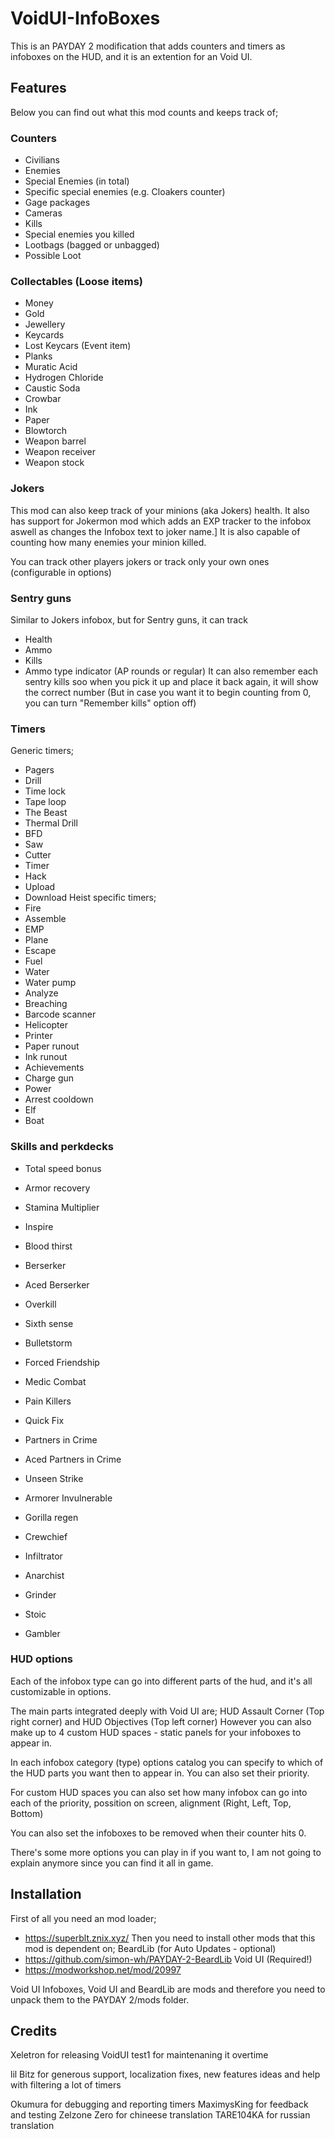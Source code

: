 # VoidUI-InfoBoxes
This is an PAYDAY 2 modification that adds counters and timers as infoboxes on the HUD, and it is an extention for an Void UI.

## Features
Below you can find out what this mod counts and keeps track of;
### Counters
- Civilians
- Enemies
- Special Enemies (in total)
- Specific special enemies (e.g. Cloakers counter)
- Gage packages
- Cameras
- Kills
- Special enemies you killed
- Lootbags (bagged or unbagged)
- Possible Loot
### Collectables (Loose items)
- Money
- Gold
- Jewellery
- Keycards
- Lost Keycars (Event item)
- Planks
- Muratic Acid
- Hydrogen Chloride
- Caustic Soda
- Crowbar
- Ink
- Paper
- Blowtorch
- Weapon barrel
- Weapon receiver
- Weapon stock
### Jokers
This mod can also keep track of your minions (aka Jokers) health.
It also has support for Jokermon mod which adds an EXP tracker to the infobox aswell as changes the Infobox text to joker name.]
It is also capable of counting how many enemies your minion killed.

You can track other players jokers or track only your own ones (configurable in options)
### Sentry guns
Similar to Jokers infobox, but for Sentry guns, it can track
- Health
- Ammo
- Kills
- Ammo type indicator (AP rounds or regular)
It can also remember each sentry kills soo when you pick it up and place it back again, it will show the correct number (But in case you want it to begin counting from 0, you can turn "Remember kills" option off)
### Timers
Generic timers;
- Pagers
- Drill
- Time lock
- Tape loop
- The Beast
- Thermal Drill
- BFD
- Saw
- Cutter
- Timer
- Hack
- Upload
- Download
Heist specific timers;
- Fire
- Assemble
- EMP
- Plane
- Escape
- Fuel
- Water
- Water pump
- Analyze
- Breaching
- Barcode scanner
- Helicopter
- Printer
- Paper runout
- Ink runout
- Achievements
- Charge gun
- Power
- Arrest cooldown
- Elf
- Boat
### Skills and perkdecks
- Total speed bonus
- Armor recovery
- Stamina Multiplier
- Inspire
- Blood thirst
- Berserker
- Aced Berserker
- Overkill
- Sixth sense
- Bulletstorm
- Forced Friendship
- Medic Combat
- Pain Killers
- Quick Fix
- Partners in Crime
- Aced Partners in Crime
- Unseen Strike

- Armorer Invulnerable
- Gorilla regen
- Crewchief
- Infiltrator
- Anarchist
- Grinder
- Stoic
- Gambler

### HUD options
Each of the infobox type can go into different parts of the hud, and it's all customizable in options.

The main parts integrated deeply with Void UI are;
HUD Assault Corner (Top right corner) and HUD Objectives (Top left corner)
However you can also make up to 4 custom HUD spaces - static panels for your infoboxes to appear in.

In each infobox category (type) options catalog you can specify to which of the HUD parts you want then to appear in. You can also set their priority.

For custom HUD spaces you can also set how many infobox can go into each of the priority, possition on screen, alignment (Right, Left, Top, Bottom)

You can also set the infoboxes to be removed when their counter hits 0.

There's some more options you can play in if you want to, I am not going to explain anymore since you can find it all in game.
## Installation

First of all you need an mod loader;
- https://superblt.znix.xyz/
Then you need to install other mods that this mod is dependent on;
BeardLib (for Auto Updates - optional)
- https://github.com/simon-wh/PAYDAY-2-BeardLib
Void UI (Required!)
- https://modworkshop.net/mod/20997

Void UI Infoboxes, Void UI and BeardLib are mods and therefore you need to unpack them to the PAYDAY 2/mods folder.
## Credits
Xeletron for releasing VoidUI
test1 for maintenaning it overtime

lil Bitz for generous support, localization fixes, new features ideas and help with filtering a lot of timers

Okumura for debugging and reporting timers
MaximysKing for feedback and testing
Zelzone Zero for chineese translation
TARE104KA for russian translation